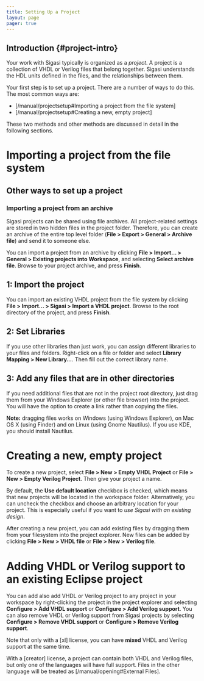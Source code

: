 ```yaml
---
title: Setting Up a Project
layout: page 
pager: true
---
```


Introduction {#project-intro}
------------

Your work with Sigasi typically is organized as a *project*. A project
is a collection of VHDL or Verilog files that belong together. Sigasi
understands the HDL units defined in the files, and the relationships
between them.

Your first step is to set up a project. There are a number of ways to do
this. The most common ways are:

-   [/manual/projectsetup#Importing a project from the file system]
-   [/manual/projectsetup#Creating a new, empty project]

These two methods and other methods are discussed in detail in the
following sections.

Importing a project from the file system
========================================

Other ways to set up a project
------------------------------

### Importing a project from an archive

Sigasi projects can be shared using file archives. All project-related
settings are stored in two hidden files in the project folder.
Therefore, you can create an archive of the entire top level folder
(**File \> Export \> General \> Archive file**) and send it to someone
else.

You can import a project from an archive by clicking **File \> Import…
\> General \> Existing projects into Workspace**, and selecting **Select
archive file**. Browse to your project archive, and press **Finish**.

1: Import the project
---------------------

You can import an existing VHDL project from the file system by clicking
**File \> Import… \> Sigasi \> Import a VHDL project**. Browse to the
root directory of the project, and press **Finish**.

2: Set Libraries
----------------

If you use other libraries than just work, you can assign different
libraries to your files and folders. Right-click on a file or folder and
select **Library Mapping \> New Library…**. Then fill out the correct
library name.

3: Add any files that are in other directories
----------------------------------------------

If you need additional files that are not in the project root directory,
just drag them from your Windows Explorer (or other file browser) into
the project. You will have the option to create a link rather than
copying the files.

**Note:** dragging files works on Windows (using Windows Explorer), on
Mac OS X (using Finder) and on Linux (using Gnome Nautilus). If you use
KDE, you should install Nautilus.

Creating a new, empty project
=============================

To create a new project, select **File \> New \> Empty VHDL Project** or
**File \> New \> Empty Verilog Project**. Then give your project a name.

By default, the **Use default location** checkbox is checked, which
means that new projects will be located in the workspace folder.
Alternatively, you can uncheck the checkbox and choose an arbitrary
location for your project. This is especially useful if you want to *use
Sigasi with an existing design*.

After creating a new project, you can add existing files by dragging
them from your filesystem into the project explorer. New files can be
added by clicking **File \> New \> VHDL file** or **File \> New \>
Verilog file**.

Adding VHDL or Verilog support to an existing Eclipse project
=============================================================

You can add also add VHDL or Verilog project to any project in your
workspace by right-clicking the project in the project explorer and
selecting **Configure \> Add VHDL support** or **Configure \> Add
Verilog support**. You can also remove VHDL or Verilog support from
Sigasi projects by selecting **Configure \> Remove VHDL support** or
**Configure \> Remove Verilog support**.

Note that only with a [xl] license, you can have **mixed** VHDL and
Verilog support at the same time.

With a [creator] license, a project can contain both VHDL and
Verilog files, but only one of the languages will have full support.
Files in the other language will be treated as [/manual/opening#External Files].
